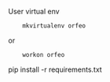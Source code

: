 User virtual env

```
    mkvirtualenv orfeo 
```

or

```
    workon orfeo
```


pip install -r requirements.txt

